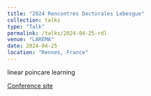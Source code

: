 ```yaml
---
title: "2024 Rencontres Doctorales Lebesgue"
collection: talks
type: "Talk"
permalink: /talks/2024-04-25-rdl
venue: "LAREMA"
date: 2024-04-25
location: "Rennes, France"
---
```



linear poincare learning


[Conference site](https://www.lebesgue.fr/fr/RDL2024)